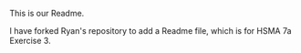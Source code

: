 This is our Readme.

I have forked Ryan's repository to add a Readme file, which is for HSMA 7a Exercise 3.
